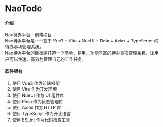 # NaoTodo

#### 介绍

Nao待办平台 - 前端项目  
Nao待办平台是一个基于 Vue3 + Vite + NueUI + Pinia + Axios + TypeScript 的待办事项管理系统。  
Nao待办平台的目标是打造一个简单、易用、功能丰富的待办事项管理系统，让用户可以快速、高效地管理自己的工作任务。

#### 软件架构

1. 使用 Vue3 作为前端框架
2. 使用 Vite 作为开发环境
3. 使用 NueUI 作为 UI 组件库
4. 使用 Pinia 作为状态管理库
5. 使用 Axios 作为 HTTP 库
6. 使用 TypeScript 作为开发语言
7. 使用 ESLint 作为代码检查工具
